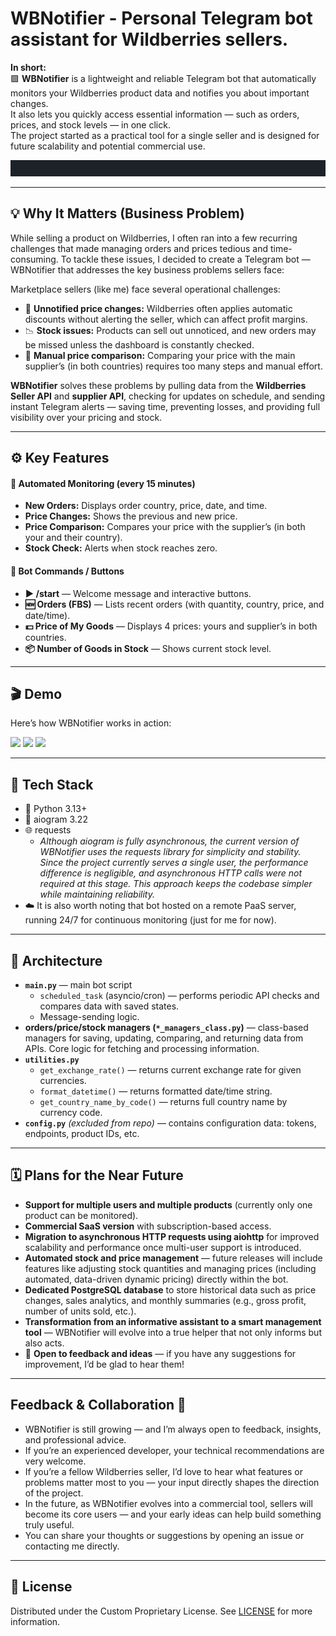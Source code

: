 # WBNotifier - Personal Telegram bot assistant for Wildberries sellers.
**In short:**  
🟪 **WBNotifier** is a lightweight and reliable Telegram bot that automatically monitors your Wildberries product data and notifies you about important changes.  
It also lets you quickly access essential information — such as orders, prices, and stock levels — in one click.  
The project started as a practical tool for a single seller and is designed for future scalability and potential commercial use.

![logo](assets/logo.gif)

---
## 💡 Why It Matters (Business Problem)

While selling a product on Wildberries, I often ran into a few recurring challenges that made managing orders and prices tedious and time-consuming. To tackle these issues, I decided to create a Telegram bot — WBNotifier that addresses the key business problems sellers face:

Marketplace sellers (like me) face several operational challenges:
- 🔻 **Unnotified price changes:** Wildberries often applies automatic discounts without alerting the seller, which can affect profit margins.
- 📉 **Stock issues:** Products can sell out unnoticed, and new orders may be missed unless the dashboard is constantly checked.
- 🔄 **Manual price comparison:** Comparing your price with the main supplier’s (in both countries) requires too many steps and manual effort.

**WBNotifier** solves these problems by pulling data from the **Wildberries Seller API** and **supplier API**, checking for updates on schedule, and sending instant Telegram alerts — saving time, preventing losses, and providing full visibility over your pricing and stock.

---
## ⚙️ Key Features

#### 🔁 Automated Monitoring (every 15 minutes)
- **New Orders:** Displays order country, price, date, and time.
- **Price Changes:** Shows the previous and new price.
- **Price Comparison:** Compares your price with the supplier’s (in both your and their country).
- **Stock Check:** Alerts when stock reaches zero.
#### 🤖 Bot Commands / Buttons
- **▶️ /start** — Welcome message and interactive buttons.
- **🆕 Orders (FBS)** — Lists recent orders (with quantity, country, price, and date/time).
- **💵 Price of My Goods** — Displays 4 prices: yours and supplier’s in both countries.
- **📦 Number of Goods in Stock** — Shows current stock level.
---
## 🎬 Demo
Here’s how WBNotifier works in action:
<p float="left">
  <img src="assets/1.gif" width="250" />
  <img src="assets/2.gif" width="250" />
  <img src="assets/3.gif" width="250" />
</p>

---
## 🧠 Tech Stack

- 🐍 Python 3.13+
- 🤖 aiogram 3.22
- 🌐 requests
    - _Although aiogram is fully asynchronous, the current version of WBNotifier uses the requests library for simplicity and stability.
Since the project currently serves a single user, the performance difference is negligible, and asynchronous HTTP calls were not required at this stage.
This approach keeps the codebase simpler while maintaining reliability._
- ☁️ It is also worth noting that bot hosted on a remote PaaS server, running 24/7 for continuous monitoring (just for me for now).
---
## 🧩 Architecture

- **`main.py`** — main bot script
    - `scheduled_task` (asyncio/cron) — performs periodic API checks and compares data with saved states.
    - Message-sending logic.
- **orders/price/stock managers (`*_managers_class.py`)** — class-based managers for saving, updating, comparing, and returning data from APIs. Core logic for fetching and processing information.
- **`utilities.py`**
    - `get_exchange_rate()` — returns current exchange rate for given currencies.
    - `format_datetime()` — returns formatted date/time string.
    - `get_country_name_by_code()` — returns full country name by currency code.
- **`config.py`** _(excluded from repo)_ — contains configuration data: tokens, endpoints, product IDs, etc.
---
## 🗓️ Plans for the Near Future

- **Support for multiple users and multiple products** (currently only one product can be monitored).  
- **Commercial SaaS version** with subscription-based access.  
- **Migration to asynchronous HTTP requests using aiohttp** for improved scalability and performance once multi-user support is introduced.  
- **Automated stock and price management** — future releases will include features like adjusting stock quantities and managing prices (including automated, data-driven dynamic pricing) directly within the bot.  
- **Dedicated PostgreSQL database** to store historical data such as price changes, sales analytics, and monthly summaries (e.g., gross profit, number of units sold, etc.).  
- **Transformation from an informative assistant to a smart management tool** — WBNotifier will evolve into a true helper that not only informs but also acts.  
- 💬 **Open to feedback and ideas** — if you have any suggestions for improvement, I’d be glad to hear them!

---
## Feedback & Collaboration 🤝

- WBNotifier is still growing — and I’m always open to feedback, insights, and professional advice.  
- If you’re an experienced developer, your technical recommendations are very welcome.  
- If you’re a fellow Wildberries seller, I’d love to hear what features or problems matter most to you — your input directly shapes the direction of the project.
- In the future, as WBNotifier evolves into a commercial tool, sellers will become its core users — and your early ideas can help build something truly useful.
- You can share your thoughts or suggestions by opening an issue or contacting me directly.

---
## 📜 License

Distributed under the Custom Proprietary License. See [LICENSE](LICENSE) for more information.
